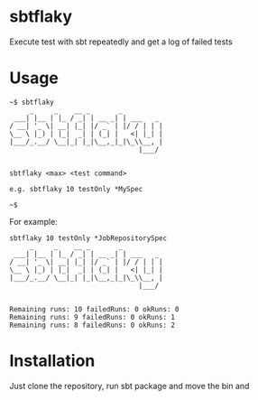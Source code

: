 sbtflaky
========

Execute test with sbt repeatedly and get a log of failed tests

Usage
=====

```
~$ sbtflaky
     _     _    __ _       _          
 ___| |__ | |_ / _| | __ _| | ___   _ 
/ __| '_ \| __| |_| |/ _` | |/ / | | |
\__ \ |_) | |_|  _| | (_| |   <| |_| |
|___/_.__/ \__|_| |_|\__,_|_|\_\\__, |
                                |___/ 


sbtflaky <max> <test command>

e.g. sbtflaky 10 testOnly *MySpec

~$ 
```

For example:

```
sbtflaky 10 testOnly *JobRepositorySpec
     _     _    __ _       _          
 ___| |__ | |_ / _| | __ _| | ___   _ 
/ __| '_ \| __| |_| |/ _` | |/ / | | |
\__ \ |_) | |_|  _| | (_| |   <| |_| |
|___/_.__/ \__|_| |_|\__,_|_|\_\\__, |
                                |___/ 


Remaining runs: 10 failedRuns: 0 okRuns: 0
Remaining runs: 9 failedRuns: 0 okRuns: 1
Remaining runs: 8 failedRuns: 0 okRuns: 2
```


Installation
============

Just clone the repository, run sbt package and move the bin and 



